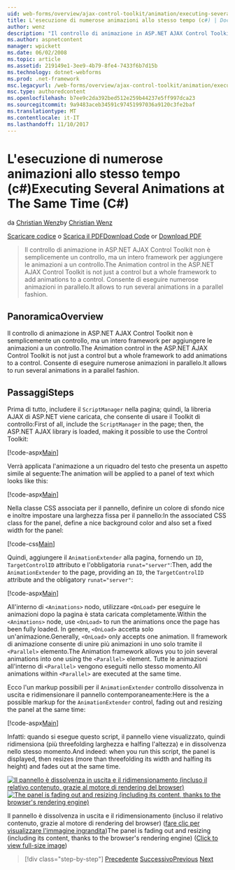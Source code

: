 ```yaml
---
uid: web-forms/overview/ajax-control-toolkit/animation/executing-several-animations-at-the-same-time-cs
title: L'esecuzione di numerose animazioni allo stesso tempo (c#) | Documenti Microsoft
author: wenz
description: "Il controllo di animazione in ASP.NET AJAX Control Toolkit non è semplicemente un controllo, ma un intero framework per aggiungere le animazioni a un controllo. Consente di eseguire severa..."
ms.author: aspnetcontent
manager: wpickett
ms.date: 06/02/2008
ms.topic: article
ms.assetid: 219149e1-3ee9-4b79-8fe4-7433f6b7d15b
ms.technology: dotnet-webforms
ms.prod: .net-framework
msc.legacyurl: /web-forms/overview/ajax-control-toolkit/animation/executing-several-animations-at-the-same-time-cs
msc.type: authoredcontent
ms.openlocfilehash: b7ee9c2da392bed512e259b44237e5ff997dca23
ms.sourcegitcommit: 9a9483aceb34591c97451997036a9120c3fe2baf
ms.translationtype: MT
ms.contentlocale: it-IT
ms.lasthandoff: 11/10/2017
---
```

<a name="executing-several-animations-at-the-same-time-c"></a><span data-ttu-id="58070-104">L'esecuzione di numerose animazioni allo stesso tempo (c#)</span><span class="sxs-lookup"><span data-stu-id="58070-104">Executing Several Animations at The Same Time (C#)</span></span>
====================
<span data-ttu-id="58070-105">da [Christian Wenz](https://github.com/wenz)</span><span class="sxs-lookup"><span data-stu-id="58070-105">by [Christian Wenz](https://github.com/wenz)</span></span>

<span data-ttu-id="58070-106">[Scaricare codice](http://download.microsoft.com/download/f/9/a/f9a26acd-8df4-4484-8a18-199e4598f411/Animation2.cs.zip) o [Scarica il PDF](http://download.microsoft.com/download/6/7/1/6718d452-ff89-4d3f-a90e-c74ec2d636a3/animation2CS.pdf)</span><span class="sxs-lookup"><span data-stu-id="58070-106">[Download Code](http://download.microsoft.com/download/f/9/a/f9a26acd-8df4-4484-8a18-199e4598f411/Animation2.cs.zip) or [Download PDF](http://download.microsoft.com/download/6/7/1/6718d452-ff89-4d3f-a90e-c74ec2d636a3/animation2CS.pdf)</span></span>

> <span data-ttu-id="58070-107">Il controllo di animazione in ASP.NET AJAX Control Toolkit non è semplicemente un controllo, ma un intero framework per aggiungere le animazioni a un controllo.</span><span class="sxs-lookup"><span data-stu-id="58070-107">The Animation control in the ASP.NET AJAX Control Toolkit is not just a control but a whole framework to add animations to a control.</span></span> <span data-ttu-id="58070-108">Consente di eseguire numerose animazioni in parallelo.</span><span class="sxs-lookup"><span data-stu-id="58070-108">It allows to run several animations in a parallel fashion.</span></span>


## <a name="overview"></a><span data-ttu-id="58070-109">Panoramica</span><span class="sxs-lookup"><span data-stu-id="58070-109">Overview</span></span>

<span data-ttu-id="58070-110">Il controllo di animazione in ASP.NET AJAX Control Toolkit non è semplicemente un controllo, ma un intero framework per aggiungere le animazioni a un controllo.</span><span class="sxs-lookup"><span data-stu-id="58070-110">The Animation control in the ASP.NET AJAX Control Toolkit is not just a control but a whole framework to add animations to a control.</span></span> <span data-ttu-id="58070-111">Consente di eseguire numerose animazioni in parallelo.</span><span class="sxs-lookup"><span data-stu-id="58070-111">It allows to run several animations in a parallel fashion.</span></span>

## <a name="steps"></a><span data-ttu-id="58070-112">Passaggi</span><span class="sxs-lookup"><span data-stu-id="58070-112">Steps</span></span>

<span data-ttu-id="58070-113">Prima di tutto, includere il `ScriptManager` nella pagina; quindi, la libreria AJAX di ASP.NET viene caricata, che consente di usare il Toolkit di controllo:</span><span class="sxs-lookup"><span data-stu-id="58070-113">First of all, include the `ScriptManager` in the page; then, the ASP.NET AJAX library is loaded, making it possible to use the Control Toolkit:</span></span>

[!code-aspx[Main](executing-several-animations-at-the-same-time-cs/samples/sample1.aspx)]

<span data-ttu-id="58070-114">Verrà applicata l'animazione a un riquadro del testo che presenta un aspetto simile al seguente:</span><span class="sxs-lookup"><span data-stu-id="58070-114">The animation will be applied to a panel of text which looks like this:</span></span>

[!code-aspx[Main](executing-several-animations-at-the-same-time-cs/samples/sample2.aspx)]

<span data-ttu-id="58070-115">Nella classe CSS associata per il pannello, definire un colore di sfondo nice e inoltre impostare una larghezza fissa per il pannello:</span><span class="sxs-lookup"><span data-stu-id="58070-115">In the associated CSS class for the panel, define a nice background color and also set a fixed width for the panel:</span></span>

[!code-css[Main](executing-several-animations-at-the-same-time-cs/samples/sample3.css)]

<span data-ttu-id="58070-116">Quindi, aggiungere il `AnimationExtender` alla pagina, fornendo un `ID`, `TargetControlID` attributo e l'obbligatoria `runat="server"`:</span><span class="sxs-lookup"><span data-stu-id="58070-116">Then, add the `AnimationExtender` to the page, providing an `ID`, the `TargetControlID` attribute and the obligatory `runat="server"`:</span></span>

[!code-aspx[Main](executing-several-animations-at-the-same-time-cs/samples/sample4.aspx)]

<span data-ttu-id="58070-117">All'interno di `<Animations>` nodo, utilizzare `<OnLoad>` per eseguire le animazioni dopo la pagina è stata caricata completamente.</span><span class="sxs-lookup"><span data-stu-id="58070-117">Within the `<Animations>` node, use `<OnLoad>` to run the animations once the page has been fully loaded.</span></span> <span data-ttu-id="58070-118">In genere, `<OnLoad>` accetta solo un'animazione.</span><span class="sxs-lookup"><span data-stu-id="58070-118">Generally, `<OnLoad>` only accepts one animation.</span></span> <span data-ttu-id="58070-119">Il framework di animazione consente di unire più animazioni in uno solo tramite il `<Parallel>` elemento.</span><span class="sxs-lookup"><span data-stu-id="58070-119">The Animation framework allows you to join several animations into one using the `<Parallel>` element.</span></span> <span data-ttu-id="58070-120">Tutte le animazioni all'interno di `<Parallel>` vengono eseguiti nello stesso momento.</span><span class="sxs-lookup"><span data-stu-id="58070-120">All animations within `<Parallel>` are executed at the same time.</span></span>

<span data-ttu-id="58070-121">Ecco l'un markup possibili per il `AnimationExtender` controllo dissolvenza in uscita e ridimensionare il pannello contemporaneamente:</span><span class="sxs-lookup"><span data-stu-id="58070-121">Here is the a possible markup for the `AnimationExtender` control, fading out and resizing the panel at the same time:</span></span>

[!code-aspx[Main](executing-several-animations-at-the-same-time-cs/samples/sample5.aspx)]

<span data-ttu-id="58070-122">Infatti: quando si esegue questo script, il pannello viene visualizzato, quindi ridimensiona (più threefolding larghezza e halfing l'altezza) e in dissolvenza nello stesso momento.</span><span class="sxs-lookup"><span data-stu-id="58070-122">And indeed: when you run this script, the panel is displayed, then resizes (more than threefolding its width and halfing its height) and fades out at the same time.</span></span>


<span data-ttu-id="58070-123">[![Il pannello è dissolvenza in uscita e il ridimensionamento (incluso il relativo contenuto, grazie al motore di rendering del browser)](executing-several-animations-at-the-same-time-cs/_static/image2.png)](executing-several-animations-at-the-same-time-cs/_static/image1.png)</span><span class="sxs-lookup"><span data-stu-id="58070-123">[![The panel is fading out and resizing (including its content, thanks to the browser's rendering engine)](executing-several-animations-at-the-same-time-cs/_static/image2.png)](executing-several-animations-at-the-same-time-cs/_static/image1.png)</span></span>

<span data-ttu-id="58070-124">Il pannello è dissolvenza in uscita e il ridimensionamento (incluso il relativo contenuto, grazie al motore di rendering del browser) ([fare clic per visualizzare l'immagine ingrandita](executing-several-animations-at-the-same-time-cs/_static/image3.png))</span><span class="sxs-lookup"><span data-stu-id="58070-124">The panel is fading out and resizing (including its content, thanks to the browser's rendering engine) ([Click to view full-size image](executing-several-animations-at-the-same-time-cs/_static/image3.png))</span></span>

>[!div class="step-by-step"]
<span data-ttu-id="58070-125">[Precedente](adding-animation-to-a-control-cs.md)
[Successivo](executing-several-animations-after-each-other-cs.md)</span><span class="sxs-lookup"><span data-stu-id="58070-125">[Previous](adding-animation-to-a-control-cs.md)
[Next](executing-several-animations-after-each-other-cs.md)</span></span>
